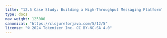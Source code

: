 ```yaml
---
title: "12.5 Case Study: Building a High-Throughput Messaging Platform"
type: docs
nav_weight: 125000
canonical: "https://clojureforjava.com/5/12/5"
license: "© 2024 Tokenizer Inc. CC BY-NC-SA 4.0"
---
```

